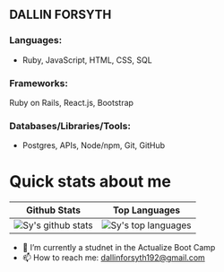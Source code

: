## DALLIN FORSYTH



### Languages: 
- Ruby, JavaScript, HTML, CSS, SQL 
### Frameworks: 
Ruby on Rails, React.js, Bootstrap 
### Databases/Libraries/Tools: 
- Postgres, APIs, Node/npm, Git, GitHub

# Quick stats about me
| Github Stats | Top Languages |
| --- | --- |
| ![Sy's github stats](https://github-readme-stats.vercel.app/api?username=dallinforsyth&show_icons=true&title_color=f6c32c&icon_color=f6c32c&text_color=9f9f9f&bg_color=151515&count_private=true) | ![Sy's top languages](https://github-readme-stats.vercel.app/api/top-langs/?username=dallinforsyth&show_icons=true&title_color=f6c32c&icon_color=f6c32c&text_color=9f9f9f&bg_color=151515&count_private=true&layout=compact) |
- 🔭 I’m currently a studnet in the Actualize Boot Camp
- 📫 How to reach me: dallinforsyth192@gmail.com
<!--
**dallinforsyth/dallinforsyth** is a ✨ _special_ ✨ repository because its `README.md` (this file) appears on your GitHub profile.

Here are some ideas to get you started:

- 🔭 I’m currently working on ...
- 🌱 I’m currently learning ...
- 👯 I’m looking to collaborate on ...
- 🤔 I’m looking for help with ...
- 💬 Ask me about ...
- 📫 How to reach me: ...
- 😄 Pronouns: ...
- ⚡ Fun fact: ...
-->

